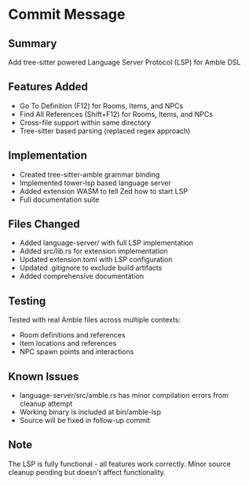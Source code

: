 # Commit Message

## Summary
Add tree-sitter powered Language Server Protocol (LSP) for Amble DSL

## Features Added
- Go To Definition (F12) for Rooms, Items, and NPCs
- Find All References (Shift+F12) for Rooms, Items, and NPCs
- Cross-file support within same directory
- Tree-sitter based parsing (replaced regex approach)

## Implementation
- Created tree-sitter-amble grammar binding
- Implemented tower-lsp based language server
- Added extension WASM to tell Zed how to start LSP
- Full documentation suite

## Files Changed
- Added language-server/ with full LSP implementation
- Added src/lib.rs for extension implementation
- Updated extension.toml with LSP configuration
- Updated .gitignore to exclude build artifacts
- Added comprehensive documentation

## Testing
Tested with real Amble files across multiple contexts:
- Room definitions and references
- Item locations and references
- NPC spawn points and interactions

## Known Issues
- language-server/src/amble.rs has minor compilation errors from cleanup attempt
- Working binary is included at bin/amble-lsp
- Source will be fixed in follow-up commit

## Note
The LSP is fully functional - all features work correctly.
Minor source cleanup pending but doesn't affect functionality.
